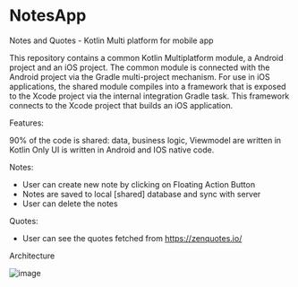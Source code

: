# NotesApp
Notes and Quotes - Kotlin Multi platform for mobile app

This repository contains a common Kotlin Multiplatform module, a Android project and an iOS project. 
The common module is connected with the Android project via the Gradle multi-project mechanism. For use in iOS applications, the shared module compiles into a framework that is exposed to the Xcode project via the internal integration Gradle task. 
This framework connects to the Xcode project that builds an iOS application.

Features:

90% of the code is shared: data, business logic, Viewmodel are written in Kotlin
Only UI is written in Android and IOS native code.

Notes:
- User can create new note by clicking on Floating Action Button
- Notes are saved to local [shared] database and sync with server
- User can delete the notes

Quotes:
- User can see the quotes fetched from https://zenquotes.io/

Architecture

![image](https://github.com/iselvaji/NotesApp/assets/28477412/6db2ac31-d842-41a9-8b2e-999a9a902939)

